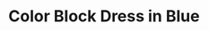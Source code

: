 ---
title: Color Block Dress in Blue
price: RUB 6,200

description: The top is made of soft and natural nude cotton fabric, which feels really nice on your skin, and the bottom is made of crease-resistant polyester. Loose silhouette gives comfort and freedom of movement. The collar has a button closure on the back. And, here is your part of design – a transparent chest pocket, which you fill with whatever you want.

composition: 40% cotton, 55% polyester, 5% elastane
sizes: Available in two sizes (S, M)
---